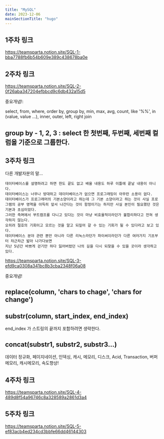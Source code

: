 ```yaml
---
title: "MySQL"
date: 2023-12-06
mainSectionTitle: "hugo"
---
```

## 1주차 링크
https://teamsparta.notion.site/SQL-1-bba7788fb6b54b609e389c438678ba0e

## 2주차 링크
https://teamsparta.notion.site/SQL-2-0f26aba347204efbbcd9c6db432a15d5

중요개념!:

select, from, where, order by, group by, min, max, avg, count,
like '%%',
in (value, value ...),
inner, outer, left, right join

## group by - 1, 2, 3 : select 한 첫번째, 두번째, 세번째 컬럼을 기준으로 그룹한다.

## 3주차 링크 
다른 개발자분의 말...
```
데이터베이스를 설명하려고 하면 한도 끝도 없고 배울 내용도 하루 이틀에 끝날 내용이 아니다.
데이터베이스는 너무나 방대하고 데이터베이스가 없으면 프로그래밍이 아무런 소용이 없다.
데이터베이스가 프로그래머의 기본소양이라고 하는데 그 기본 소양이라고 하는 것이 사실 프로그램의 공부 영역을 아득히 앞서 나간다는 것이 함정이기는 하지만 사실 본인이 필요했던 것은 기본과 초심이었다.
그러한 측며에서 부트캠프를 다니고 있다는 것이 마냥 비효율적이라던가 불합리하다고 전혀 생각하지 않는다.
오히려 절호의 기회이고 모르는 것을 알고 되짚어 갈 수 있는 기회가 될 수 있다라고 보고 있다.
데이터베이스 분야 관련 뿐만 아니라 다른 리눅스라던가 파이써이라던가 다른 여러가지 기초부터 차근차근 밟아 나가다보면
지난 5년간 바쁘게 걷기만 하다 잃어버렸던 나의 길을 다시 되찾을 수 있을 곳이라 생각하고 있다.
```
https://teamsparta.notion.site/SQL-3-efd9ca0308a341bc8b3cba2348f06a08

중요개념!

## replace(column, 'chars to chage', 'chars for change')

## substr(column, start_index, end_index)

end_index 가 스트링의 끝까지 포함하려면 생략한다.

## concat(substr1, substr2, substr3...)

데이터 정규화, 페이지네이션, 인덱싱, 캐시, 메모리, 디스크, Acid, Transaction, 버퍼메모리, 캐시메모리, 
속도향상!

## 4주차 링크

https://teamsparta.notion.site/SQL-4-489d8f54a96746c8a328589a2861d3a4

## 5주차 링크

https://teamsparta.notion.site/SQL-5-ef83acb4ed234cd3bbfe66dd46144303
